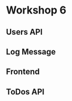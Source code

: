 
<h1>Workshop 6</h1>

<h2>Users API</h2>
    <p></p>

<h2>Log Message</h2>
    <p></p>

<h2>Frontend</h2>
    <p></p>

<h2></h2>
    <p></p>

<h2>ToDos API</h2>
    <p></p>


